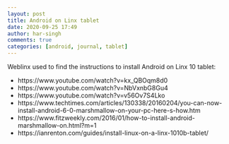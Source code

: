 ```yaml
---
layout: post
title: Android on Linx tablet
date: 2020-09-25 17:49
author: har-singh
comments: true
categories: [android, journal, tablet]
---
```

<!-- wp:paragraph -->
<p>Weblinx used to find the instructions to install Android on Linx 10 tablet:</p>
<!-- /wp:paragraph -->

<!-- wp:list -->
<ul><li>https://www.youtube.com/watch?v=kx_QBOqm8d0</li><li>https://www.youtube.com/watch?v=NbVxnbG8Gu4</li><li>https://www.youtube.com/watch?v=v56Ov7S4Lko</li><li>https://www.techtimes.com/articles/130338/20160204/you-can-now-install-android-6-0-marshmallow-on-your-pc-here-s-how.htm</li><li>https://www.fitzweekly.com/2016/01/how-to-install-android-marshmallow-on.html?m=1</li><li>https://ianrenton.com/guides/install-linux-on-a-linx-1010b-tablet/</li></ul>
<!-- /wp:list -->

<!-- wp:paragraph -->
<p></p>
<!-- /wp:paragraph -->
